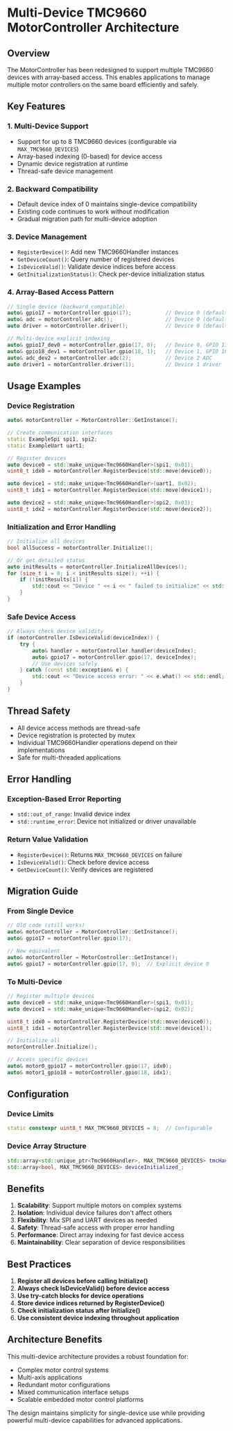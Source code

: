 # Multi-Device TMC9660 MotorController Architecture

## Overview

The MotorController has been redesigned to support multiple TMC9660 devices with array-based access. This enables applications to manage multiple motor controllers on the same board efficiently and safely.

## Key Features

### 1. **Multi-Device Support**
- Support for up to 8 TMC9660 devices (configurable via `MAX_TMC9660_DEVICES`)
- Array-based indexing (0-based) for device access
- Dynamic device registration at runtime
- Thread-safe device management

### 2. **Backward Compatibility**
- Default device index of 0 maintains single-device compatibility
- Existing code continues to work without modification
- Gradual migration path for multi-device adoption

### 3. **Device Management**
- `RegisterDevice()`: Add new TMC9660Handler instances
- `GetDeviceCount()`: Query number of registered devices
- `IsDeviceValid()`: Validate device indices before access
- `GetInitializationStatus()`: Check per-device initialization status

### 4. **Array-Based Access Pattern**

```cpp
// Single device (backward compatible)
auto& gpio17 = motorController.gpio(17);           // Device 0 (default)
auto& adc = motorController.adc();                 // Device 0 (default)
auto driver = motorController.driver();            // Device 0 (default)

// Multi-device explicit indexing
auto& gpio17_dev0 = motorController.gpio(17, 0);   // Device 0, GPIO 17
auto& gpio18_dev1 = motorController.gpio(18, 1);   // Device 1, GPIO 18
auto& adc_dev2 = motorController.adc(2);           // Device 2 ADC
auto driver1 = motorController.driver(1);          // Device 1 driver
```

## Usage Examples

### Device Registration

```cpp
auto& motorController = MotorController::GetInstance();

// Create communication interfaces
static ExampleSpi spi1, spi2;
static ExampleUart uart1;

// Register devices
auto device0 = std::make_unique<Tmc9660Handler>(spi1, 0x01);
uint8_t idx0 = motorController.RegisterDevice(std::move(device0));

auto device1 = std::make_unique<Tmc9660Handler>(uart1, 0x02);
uint8_t idx1 = motorController.RegisterDevice(std::move(device1));

auto device2 = std::make_unique<Tmc9660Handler>(spi2, 0x03);
uint8_t idx2 = motorController.RegisterDevice(std::move(device2));
```

### Initialization and Error Handling

```cpp
// Initialize all devices
bool allSuccess = motorController.Initialize();

// Or get detailed status
auto initResults = motorController.InitializeAllDevices();
for (size_t i = 0; i < initResults.size(); ++i) {
    if (!initResults[i]) {
        std::cout << "Device " << i << " failed to initialize" << std::endl;
    }
}
```

### Safe Device Access

```cpp
// Always check device validity
if (motorController.IsDeviceValid(deviceIndex)) {
    try {
        auto& handler = motorController.handler(deviceIndex);
        auto& gpio17 = motorController.gpio(17, deviceIndex);
        // Use devices safely
    } catch (const std::exception& e) {
        std::cout << "Device access error: " << e.what() << std::endl;
    }
}
```

## Thread Safety

- All device access methods are thread-safe
- Device registration is protected by mutex
- Individual TMC9660Handler operations depend on their implementations
- Safe for multi-threaded applications

## Error Handling

### Exception-Based Error Reporting
- `std::out_of_range`: Invalid device index
- `std::runtime_error`: Device not initialized or driver unavailable

### Return Value Validation
- `RegisterDevice()`: Returns `MAX_TMC9660_DEVICES` on failure
- `IsDeviceValid()`: Check before device access
- `GetDeviceCount()`: Verify devices are registered

## Migration Guide

### From Single Device
```cpp
// Old code (still works)
auto& motorController = MotorController::GetInstance();
auto& gpio17 = motorController.gpio(17);

// New equivalent
auto& motorController = MotorController::GetInstance();
auto& gpio17 = motorController.gpio(17, 0);  // Explicit device 0
```

### To Multi-Device
```cpp
// Register multiple devices
auto device0 = std::make_unique<Tmc9660Handler>(spi1, 0x01);
auto device1 = std::make_unique<Tmc9660Handler>(spi2, 0x02);

uint8_t idx0 = motorController.RegisterDevice(std::move(device0));
uint8_t idx1 = motorController.RegisterDevice(std::move(device1));

// Initialize all
motorController.Initialize();

// Access specific devices
auto& motor0_gpio17 = motorController.gpio(17, idx0);
auto& motor1_gpio18 = motorController.gpio(18, idx1);
```

## Configuration

### Device Limits
```cpp
static constexpr uint8_t MAX_TMC9660_DEVICES = 8;  // Configurable
```

### Device Array Structure
```cpp
std::array<std::unique_ptr<Tmc9660Handler>, MAX_TMC9660_DEVICES> tmcHandlers_;
std::array<bool, MAX_TMC9660_DEVICES> deviceInitialized_;
```

## Benefits

1. **Scalability**: Support multiple motors on complex systems
2. **Isolation**: Individual device failures don't affect others  
3. **Flexibility**: Mix SPI and UART devices as needed
4. **Safety**: Thread-safe access with proper error handling
5. **Performance**: Direct array indexing for fast device access
6. **Maintainability**: Clear separation of device responsibilities

## Best Practices

1. **Register all devices before calling Initialize()**
2. **Always check IsDeviceValid() before device access**
3. **Use try-catch blocks for device operations**
4. **Store device indices returned by RegisterDevice()**
5. **Check initialization status after Initialize()**
6. **Use consistent device indexing throughout application**

## Architecture Benefits

This multi-device architecture provides a robust foundation for:
- Complex motor control systems
- Multi-axis applications
- Redundant motor configurations
- Mixed communication interface setups
- Scalable embedded motor control platforms

The design maintains simplicity for single-device use while providing powerful multi-device capabilities for advanced applications.
